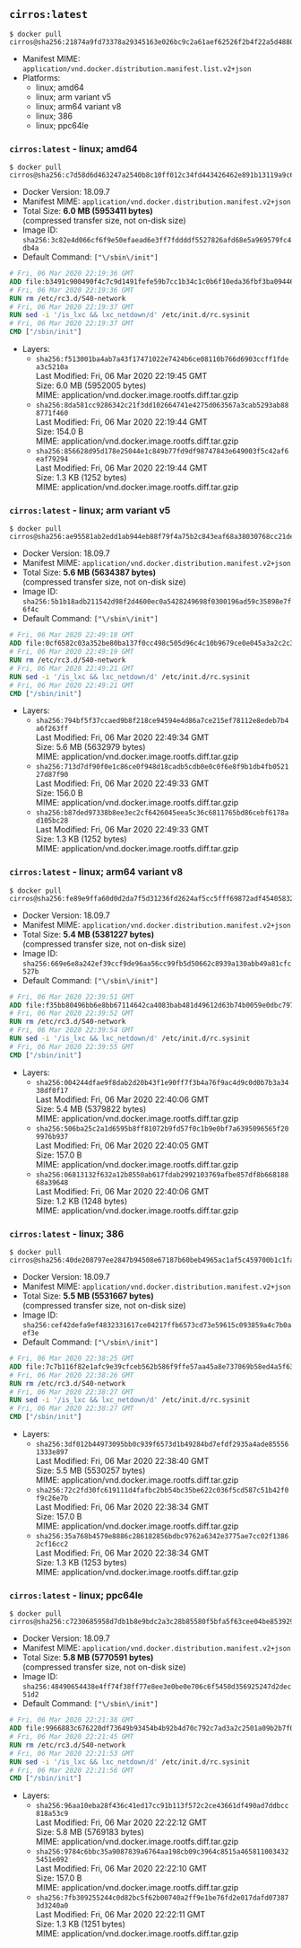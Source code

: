 ## `cirros:latest`

```console
$ docker pull cirros@sha256:21874a9fd73378a29345163e026bc9c2a61aef62526f2b4f22a5d488059970f6
```

-	Manifest MIME: `application/vnd.docker.distribution.manifest.list.v2+json`
-	Platforms:
	-	linux; amd64
	-	linux; arm variant v5
	-	linux; arm64 variant v8
	-	linux; 386
	-	linux; ppc64le

### `cirros:latest` - linux; amd64

```console
$ docker pull cirros@sha256:c7d58d6d463247a2540b8c10ff012c34fd443426462e891b13119a9c66dfd28a
```

-	Docker Version: 18.09.7
-	Manifest MIME: `application/vnd.docker.distribution.manifest.v2+json`
-	Total Size: **6.0 MB (5953411 bytes)**  
	(compressed transfer size, not on-disk size)
-	Image ID: `sha256:3c82e4d066cf6f9e50efaead6e3ff7fddddf5527826afd68e5a969579fc4db4a`
-	Default Command: `["\/sbin\/init"]`

```dockerfile
# Fri, 06 Mar 2020 22:19:36 GMT
ADD file:b3491c900490f4c7c9d1491fefe59b7cc1b34c1c0b6f10eda36fbf3ba0944642 in / 
# Fri, 06 Mar 2020 22:19:36 GMT
RUN rm /etc/rc3.d/S40-network
# Fri, 06 Mar 2020 22:19:37 GMT
RUN sed -i '/is_lxc && lxc_netdown/d' /etc/init.d/rc.sysinit
# Fri, 06 Mar 2020 22:19:37 GMT
CMD ["/sbin/init"]
```

-	Layers:
	-	`sha256:f513001ba4ab7a43f17471022e7424b6ce08110b766d6903ccff1fdea3c5210a`  
		Last Modified: Fri, 06 Mar 2020 22:19:45 GMT  
		Size: 6.0 MB (5952005 bytes)  
		MIME: application/vnd.docker.image.rootfs.diff.tar.gzip
	-	`sha256:8da581cc9286342c21f3dd102664741e4275d063567a3cab5293ab888771f460`  
		Last Modified: Fri, 06 Mar 2020 22:19:44 GMT  
		Size: 154.0 B  
		MIME: application/vnd.docker.image.rootfs.diff.tar.gzip
	-	`sha256:856628d95d178e25044e1c849b77fd9df98747843e649003f5c42af6eaf79294`  
		Last Modified: Fri, 06 Mar 2020 22:19:44 GMT  
		Size: 1.3 KB (1252 bytes)  
		MIME: application/vnd.docker.image.rootfs.diff.tar.gzip

### `cirros:latest` - linux; arm variant v5

```console
$ docker pull cirros@sha256:ae95581ab2edd1ab944eb88f79f4a75b2c843eaf68a38030768cc21de62f278b
```

-	Docker Version: 18.09.7
-	Manifest MIME: `application/vnd.docker.distribution.manifest.v2+json`
-	Total Size: **5.6 MB (5634387 bytes)**  
	(compressed transfer size, not on-disk size)
-	Image ID: `sha256:5b1b18adb211542d98f2d4600ec0a5428249698f0300196ad59c35898e7f6f4c`
-	Default Command: `["\/sbin\/init"]`

```dockerfile
# Fri, 06 Mar 2020 22:49:18 GMT
ADD file:0cf6582c03a352be80ba137f0cc498c505d96c4c10b9679ce0e045a3a2c2c313 in / 
# Fri, 06 Mar 2020 22:49:19 GMT
RUN rm /etc/rc3.d/S40-network
# Fri, 06 Mar 2020 22:49:21 GMT
RUN sed -i '/is_lxc && lxc_netdown/d' /etc/init.d/rc.sysinit
# Fri, 06 Mar 2020 22:49:21 GMT
CMD ["/sbin/init"]
```

-	Layers:
	-	`sha256:794bf5f37ccaed9b8f218ce94594e4d86a7ce215ef78112e8edeb7b4a6f263ff`  
		Last Modified: Fri, 06 Mar 2020 22:49:34 GMT  
		Size: 5.6 MB (5632979 bytes)  
		MIME: application/vnd.docker.image.rootfs.diff.tar.gzip
	-	`sha256:713d7df90f0e1c86ce0f948d18cadb5cdb0e0c0f6e8f9b1db4fb052127d87f90`  
		Last Modified: Fri, 06 Mar 2020 22:49:33 GMT  
		Size: 156.0 B  
		MIME: application/vnd.docker.image.rootfs.diff.tar.gzip
	-	`sha256:b87ded97338b8ee3ec2cf6426045eea5c36c6811765bd86cebf6178ad105bc28`  
		Last Modified: Fri, 06 Mar 2020 22:49:33 GMT  
		Size: 1.3 KB (1252 bytes)  
		MIME: application/vnd.docker.image.rootfs.diff.tar.gzip

### `cirros:latest` - linux; arm64 variant v8

```console
$ docker pull cirros@sha256:fe89e9ffa60d0d2da7f5d31236fd2624af5cc5fff69872adf45405832b90a9ff
```

-	Docker Version: 18.09.7
-	Manifest MIME: `application/vnd.docker.distribution.manifest.v2+json`
-	Total Size: **5.4 MB (5381227 bytes)**  
	(compressed transfer size, not on-disk size)
-	Image ID: `sha256:669e6e8a242ef39ccf9de96aa56cc99fb5d50662c8939a130abb49a81cfc527b`
-	Default Command: `["\/sbin\/init"]`

```dockerfile
# Fri, 06 Mar 2020 22:39:51 GMT
ADD file:f35bb80496bb6e8bb67114642ca4083bab481d49612d63b74b0059e0dbc79729 in / 
# Fri, 06 Mar 2020 22:39:52 GMT
RUN rm /etc/rc3.d/S40-network
# Fri, 06 Mar 2020 22:39:54 GMT
RUN sed -i '/is_lxc && lxc_netdown/d' /etc/init.d/rc.sysinit
# Fri, 06 Mar 2020 22:39:55 GMT
CMD ["/sbin/init"]
```

-	Layers:
	-	`sha256:004244dfae9f8dab2d20b43f1e90ff7f3b4a76f9ac4d9c0d0b7b3a3438df0f17`  
		Last Modified: Fri, 06 Mar 2020 22:40:06 GMT  
		Size: 5.4 MB (5379822 bytes)  
		MIME: application/vnd.docker.image.rootfs.diff.tar.gzip
	-	`sha256:506ba25c2a1d6595b8ff81072b9fd57f0c1b9e0bf7a6395096565f209976b937`  
		Last Modified: Fri, 06 Mar 2020 22:40:05 GMT  
		Size: 157.0 B  
		MIME: application/vnd.docker.image.rootfs.diff.tar.gzip
	-	`sha256:06813132f632a12b8550ab617fdab2992103769afbe857df8b66818868a39648`  
		Last Modified: Fri, 06 Mar 2020 22:40:06 GMT  
		Size: 1.2 KB (1248 bytes)  
		MIME: application/vnd.docker.image.rootfs.diff.tar.gzip

### `cirros:latest` - linux; 386

```console
$ docker pull cirros@sha256:40de208797ee2847b94508e67187b60beb4965ac1af5c459700b1c1fab5ca30a
```

-	Docker Version: 18.09.7
-	Manifest MIME: `application/vnd.docker.distribution.manifest.v2+json`
-	Total Size: **5.5 MB (5531667 bytes)**  
	(compressed transfer size, not on-disk size)
-	Image ID: `sha256:cef42defa9ef4832331617ce04217ffb6573cd73e59615c093859a4c7b0aef3e`
-	Default Command: `["\/sbin\/init"]`

```dockerfile
# Fri, 06 Mar 2020 22:38:25 GMT
ADD file:7c7b116f82e1afc9e39cfceb562b586f9ffe57aa45a8e737069b58ed4a5f63e8 in / 
# Fri, 06 Mar 2020 22:38:26 GMT
RUN rm /etc/rc3.d/S40-network
# Fri, 06 Mar 2020 22:38:27 GMT
RUN sed -i '/is_lxc && lxc_netdown/d' /etc/init.d/rc.sysinit
# Fri, 06 Mar 2020 22:38:27 GMT
CMD ["/sbin/init"]
```

-	Layers:
	-	`sha256:3df012b44973095bb0c939f6573d1b49284bd7efdf2935a4ade855561333e897`  
		Last Modified: Fri, 06 Mar 2020 22:38:40 GMT  
		Size: 5.5 MB (5530257 bytes)  
		MIME: application/vnd.docker.image.rootfs.diff.tar.gzip
	-	`sha256:72c2fd30fc619111d4fafbc2bb54bc35be622c036f5cd587c51b42f0f9c26e7b`  
		Last Modified: Fri, 06 Mar 2020 22:38:34 GMT  
		Size: 157.0 B  
		MIME: application/vnd.docker.image.rootfs.diff.tar.gzip
	-	`sha256:35a768b4579e8886c286182856bdbc9762a6342e3775ae7cc02f13862cf16cc2`  
		Last Modified: Fri, 06 Mar 2020 22:38:34 GMT  
		Size: 1.3 KB (1253 bytes)  
		MIME: application/vnd.docker.image.rootfs.diff.tar.gzip

### `cirros:latest` - linux; ppc64le

```console
$ docker pull cirros@sha256:c7230685958d7db1b8e9bdc2a3c28b85580f5bfa5f63cee04be853929b9f0413
```

-	Docker Version: 18.09.7
-	Manifest MIME: `application/vnd.docker.distribution.manifest.v2+json`
-	Total Size: **5.8 MB (5770591 bytes)**  
	(compressed transfer size, not on-disk size)
-	Image ID: `sha256:48490654438e4ff74f38ff77e8ee3e0be0e706c6f5450d356925247d2dec51d2`
-	Default Command: `["\/sbin\/init"]`

```dockerfile
# Fri, 06 Mar 2020 22:21:38 GMT
ADD file:9966883c676220df73649b93454b4b92b4d70c792c7ad3a2c2501a09b2b7f0aa in / 
# Fri, 06 Mar 2020 22:21:45 GMT
RUN rm /etc/rc3.d/S40-network
# Fri, 06 Mar 2020 22:21:53 GMT
RUN sed -i '/is_lxc && lxc_netdown/d' /etc/init.d/rc.sysinit
# Fri, 06 Mar 2020 22:21:56 GMT
CMD ["/sbin/init"]
```

-	Layers:
	-	`sha256:96aa10eba28f436c41ed17cc91b113f572c2ce43661df490ad7ddbcc818a53c9`  
		Last Modified: Fri, 06 Mar 2020 22:22:12 GMT  
		Size: 5.8 MB (5769183 bytes)  
		MIME: application/vnd.docker.image.rootfs.diff.tar.gzip
	-	`sha256:9784c6bbc35a9087839a6764aa198cb09c3964c8515a4658110034325451e092`  
		Last Modified: Fri, 06 Mar 2020 22:22:10 GMT  
		Size: 157.0 B  
		MIME: application/vnd.docker.image.rootfs.diff.tar.gzip
	-	`sha256:7fb309255244c0d82bc5f62b00740a2ff9e1be76fd2e017dafd073873d3240a0`  
		Last Modified: Fri, 06 Mar 2020 22:22:11 GMT  
		Size: 1.3 KB (1251 bytes)  
		MIME: application/vnd.docker.image.rootfs.diff.tar.gzip
